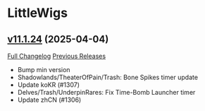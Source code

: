 # LittleWigs

## [v11.1.24](https://github.com/BigWigsMods/LittleWigs/tree/v11.1.24) (2025-04-04)
[Full Changelog](https://github.com/BigWigsMods/LittleWigs/compare/v11.1.23...v11.1.24) [Previous Releases](https://github.com/BigWigsMods/LittleWigs/releases)

- Bump min version  
- Shadowlands/TheaterOfPain/Trash: Bone Spikes timer update  
- Update koKR (#1307)  
- Delves/Trash/UnderpinRares: Fix Time-Bomb Launcher timer  
- Update zhCN (#1306)  
